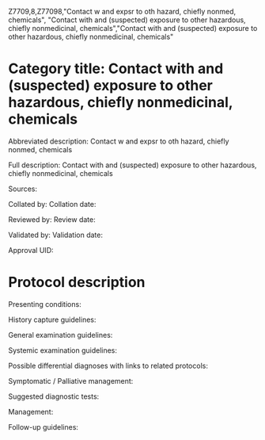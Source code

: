 Z7709,8,Z77098,"Contact w and expsr to oth hazard, chiefly nonmed, chemicals", "Contact with and (suspected) exposure to other hazardous, chiefly nonmedicinal, chemicals","Contact with and (suspected) exposure to other hazardous, chiefly nonmedicinal, chemicals"
# Category title: Contact with and (suspected) exposure to other hazardous, chiefly nonmedicinal, chemicals

Abbreviated description: Contact w and expsr to oth hazard, chiefly nonmed, chemicals

Full description: Contact with and (suspected) exposure to other hazardous, chiefly nonmedicinal, chemicals

Sources:

Collated by:
Collation date:

Reviewed by:
Review date:

Validated by:
Validation date:

Approval UID:

# Protocol description

Presenting conditions:

History capture guidelines:

General examination guidelines:

Systemic examination guidelines:

Possible differential diagnoses with links to related protocols:

Symptomatic / Palliative management:

Suggested diagnostic tests:

Management:

Follow-up guidelines:
